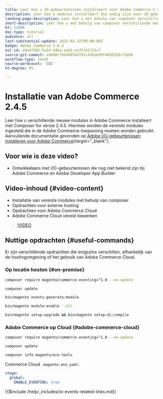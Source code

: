 ```yaml
---
title: Leer hoe u IO-gebeurtenissen installeert voor Adobe Commerce 2.4.5
description: Leer hoe u modules installeert die nodig zijn voor IO-gebeurtenissen in Adobe Commerce 2.4.5 voor gebruik in Adobe Developer App Builder
landing-page-description: Leer hoe u met behulp van composer verschillende modules installeert die nodig zijn voor Adobe Commerce 2.4.5.
short-description: Leer hoe u met behulp van composer verschillende modules installeert die nodig zijn voor Adobe Commerce 2.4.5.
kt: 11886
doc-type: tutorial
audience: all
last-substantial-update: 2023-02-22T00:00:00Z
badge: Adobe Commerce 2.4.5
exl-id: e0adfd85-5a3d-44ba-aab5-ecd7c61715cf
source-git-commit: edb98cf6544954d741c43beb39f4056326c7d26b
workflow-type: tm+mt
source-wordcount: '181'
ht-degree: 0%

---
```


# Installatie van Adobe Commerce 2.4.5

Leer hoe u verschillende nieuwe modules in Adobe Commerce installeert met Composer for versie 2.4.5. Hiermee worden de vereiste modules ingesteld die in de Adobe Commerce-toepassing moeten worden gebruikt. Aanvullende documentatie gevonden op [Adobe I/O-gebeurtenissen installeren voor Adobe Commerce](https://developer.adobe.com/commerce/events/get-started/installation/){target="_blank"}.

## Voor wie is deze video?

* Ontwikkelaars met I/O-gebeurtenissen die nog niet bekend zijn bij Adobe Commerce en Adobe Developer App Builder

## Video-inhoud {#video-content}

* Installatie van vereiste modules met behulp van composer
* Opdrachten voor externe hosting
* Opdrachten voor Adobe Commerce Cloud
* Adobe Commerce Cloud vereist bewerken

>[!VIDEO](https://video.tv.adobe.com/v/3415794?quality=12&learn=on)

## Nuttige opdrachten {#useful-commands}

Er zijn verschillende opdrachten die enigszins verschillen, afhankelijk van de hostingomgeving of het gebruik van Adobe Commerce Cloud.

### Op locatie hosten {#on-premise}

```bash
composer require magento/commerce-eventing=^1.0 --no-update

composer update

bin/magento events:generate:module

bin/magento module:enable --all

bin/magento setup:upgrade && bin/magento setup:di:compile
```

### Adobe Commerce op Cloud {#adobe-commerce-cloud}

```bash
composer require magento/commerce-eventing=^1.0 --no-update

composer update

composer info magento/ece-tools
```

Commerce Cloud `.magento.env.yaml`:

```yaml
stage:
  global:
    ENABLE_EVENTING: true
```

{{$include /help/_includes/io-events-related-links.md}}
